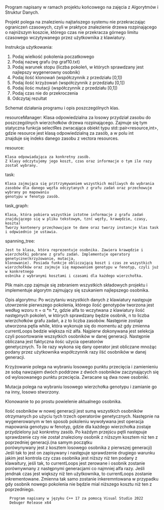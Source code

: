 Program napisany w ramach projektu końcowego na zajęcia z Algorytmów i Struktur Danych.

Projekt polega na znalezieniu najtańszego systemu nie przekraczając ograniczeń czasowych, czyli w praktyce znalezienie drzewa rozpinającego o najniższym koszcie, którego czas nie przekracza górnego limitu czasowego wczytywanego przez użytkownika z klawiatury.

Instrukcja użytkowania:

  1. Podaj wielkość pokolenia poczatkowego
  2. Podaj nazwę grafu (np graf10.txt)
  3. Podaj warunek stopu (liczba pokoleń, w których sprawdzany jest najlepszy wygenerowny osobnik)
  4. Podaj ilość klonowań (współczynnik z przedziału [0,1])
  5. Podaj ilość krzyżowań (współczynnik z przedziału [0,1])
  6. Podaj ilośc mutacji (współczynnik z przedziału [0,1])
  7. Podaj czas nie do przekroczenia
  8. Odczytaj rezultat

Schemat działania programu i opis poszczególnych klas.

resourceManager:
    Klasa odpowiedzialna za losowy przydział zasobu do poszczególnych wierzchołków drzewa rozpinającego.
    Zajmuje się tym statyczna funkcja selectRes zwracająca obiekt typu std::pair<resource,int>, gdzie resource jest klasą odpowiedzialną za zasób, a w polu int     
    znajduje się indeks danego zasobu z vectora resources.

resource:

    Klasa odpowiadająca za konkretny zasób.
    Z klasy odczytujemy jego koszt, czas oraz informacje o tym ile razy został wybrany.

task:

    Klasa zajmująca się prztrzymywaniem wszystkich możliwych do wybrania zasobów dla danego węzła odczytanych z grafu zadań oraz przechowuje wybrany po mapowaniu   
    genotypu w fenotyp zasób.

task_graph:

    Klasa, która pobiera wszystkie istotne informacje z grafu zadań znajdującego się w pliku tekstowym, tzn( węzły, krawędzie, czasy, koszta)
    Tworzy kontenery przechowujące te dane oraz tworzy instancje klas task i odpwiednio je ustawia.

spanning_tree:

    Jest to klasa, która reprezentuje osobnika. Zawiera krawędzie i wierzchołki pobrane z grafu zadań. Implementuje operatory genetyczne(krzyżowanie, mutacja,   
    klonowanie). Posiada funkcje obliczającą koszt i czas ze wszystkich wierzchołków oraz zajmuje się mapowaniem genotypu w fenotyp, czyli już w konkretnego 
    osbnika z wybranymi kosztami i czasami dla każdego wierzchołka.

  Plik main.cpp zajmuje się zebraniem wszystkich składowych projektu i implementuje algorytm zajmujący się szukaniem najlepszego osobnika.

  Opis algorytmu:
  Po wczytaniu wszystkich danych z klawiatury następuje utowrzenie pierwszego pokolenia, którego ilość genotypów tworzona jest według wzoru π = α *n *z, gdzie alfa   to wczytwana z klawiatury ilość następnych pokoleń, w których sprawdzany będzie osobnik, n to liczba wierzchołków grafu zadań, a z to liczba zasobów.
  Następnie zostaje utworzona pętla while, która wykonuje się do momentu aż gdy zmienna currentLoops bedzie większa niż alfa.
  Najpierw dokonywana jest selekcja czyli posortowanie wszsytkich osobników w danej generacji. Następnie obliczana jest faktyczna ilośc użycia operatorów   
  genetycznych. To ile razy wykona się dany operator jest obliczane mnożąc podany przez użytkownika współczynnik razy ilść osobników w danej generacji.
  
  Krzyżowanie polega na wybraniu losowego punktu przecięcia i zamienieniu ze sobą nawzajem dwóch poddrzew z dwóch osobników zaczynających się od wylosowanego 
  punktu przecięcia.
  Zwracane są dwa nowe osobniki.
  
  Mutacja polega na wybraniu losowego wierzchołka genotypu i zamianie go na inny, losowo stworzony.
  
  Klonowanie to po prostu powielenie aktualnego osobnika.
  
  Ilość osobników w nowej generacji jest sumą wszystkich osobników otrzymanych po użyciu tych trzech operatorów genetycznych.
  Następnie na wygenerowanym w ten sposob pokoleniu wywoływana jest operacja mapowania genotypu w fenotyp, gdzie dla każdego wierzchołka zostaje przydzielony już 
  konkretny zasób.
  Po każdym przejścu pętli następuje sprawdzenie czy nie został znaleziony osobnik z niższym kosztem niz ten z poprzedniej generacji.(na samym początku     
  porówynywany jest z kosztem losowego osobnika z pierwszej generacji)
  Jeśli tak to jest on zapisywany i następuje sprawdzenie drugiego warunku jakim jest kontrola czy czas osobnika jest niższy niż ten podany z klawaitury, jeśli 
  tak, to currentLoops jest zerowane i osobnik zostanie  porównywnany z następnymi generacjami co najmniej alfa razy. Jeśli jendnak czas jest większy niż ten 
  użytkownika, to currentLoops zostanie inkrementowane. Zmienna tak samo zostanie inkeremntowana w przypadku gdy osobnik nowego pokolenia nie będzie mial niższego 
  kosztu niż ten z poprzedniego.

      Program napisany w języku C++ 17 za pomocą Visual Studio 2022
      Debuger Release x64
  

    


